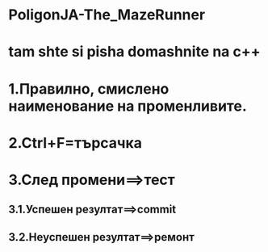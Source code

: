 # PoligonJA-The_MazeRunner

# tam shte si pisha domashnite na c++

# 1.Правилно, смислено наименование на променливите.

# 2.Ctrl+F=търсачка

# 3.След промени==>тест

## 3.1.Успешен резултат==>commit

## 3.2.Неуспешен резултат==>ремонт